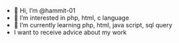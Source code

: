 - 👋 Hi, I’m @hammit-01
- 👀 I’m interested in php, html, c language
- 🌱 I’m currently learning php, html, java script, sql query
- I want to receive advice about my work
